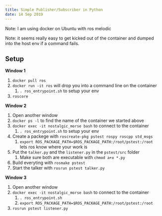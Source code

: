 ```yaml
---
title: Simple Publisher/Subscriber in Python
date: 14 Sep 2019
---
```


Note: I am using docker on Ubuntu with ros melodic

Note: it seems really easy to get kicked out of the container
and dumped into the host env if a command fails.

## Setup

**Window 1**
1. `docker pull ros`
1. `docker run -it ros` will drop you into a command line on the container
    1. `. ros_entrypoint.sh` to setup your env
1. `roscore`

**Window 2**
1. Open another window
1. `docker ps -l` to find the name of the container we started above
1. `docker exec -it nostalgic_morse bash` to connect to the container
    1. `. ros_entrypoint.sh` to setup your env
1. Create a packege with `roscreate-pkg pstest rospy roscpp std_msgs`
    1. `export ROS_PACKAGE_PATH=$ROS_PACKAGE_PATH:/root/pstest:/root` lets ros know where your work is
1. Put the `talker.py` and the `listener.py` in the `pstest/src` folder
    1. Make sure both are executable with `chmod a+x *.py`
1. Build everyting with `rosmake pstest`
1. Start the talker with `rosrun pstest talker.py`

**Window 3**
1. Open another window
1. `docker exec -it nostalgic_morse bash` to connect to the container
    1. `. ros_entrypoint.sh`
    1. `export ROS_PACKAGE_PATH=$ROS_PACKAGE_PATH:/root/pstest:/root`
1. `rosrun pstest listener.py`

